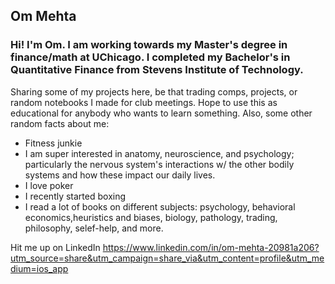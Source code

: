 ## Om Mehta

### Hi! I'm Om. I am working towards my Master's degree in finance/math at UChicago. I completed my Bachelor's in Quantitative Finance from Stevens Institute of Technology.

Sharing some of my projects here, be that trading comps, projects, or random notebooks I made for club meetings. Hope to use this as educational for anybody who wants to learn something. Also, some other random facts about me:

- Fitness junkie
- I am super interested in anatomy, neuroscience, and psychology; particularly the nervous system's interactions w/ the other bodily systems and how these impact our daily lives.
- I love poker
- I recently started boxing
- I read a lot of books on different subjects: psychology, behavioral economics,heuristics and biases, biology, pathology, trading, philosophy, selef-help, and more.



Hit me up on LinkedIn https://www.linkedin.com/in/om-mehta-20981a206?utm_source=share&utm_campaign=share_via&utm_content=profile&utm_medium=ios_app
